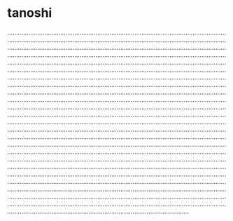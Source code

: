 # tanoshi

.......................................................................................................................................................................................................................................................................................................................................................................................................................................................................................................................................................................................................................................................................................................................................................................................................................................................................................................................................................................................................................................................................................................................................................................................................................................................................................................................................................................................................................................................................................................................................................................................................................................................................................................................................................................................................................................................................................................................................................................................................................................................................................................................................................................................................................................................................................................................................................................................................................................................................................................................................................................................................................................................................................................................................................................................................................................................................................................................................................................................................................................................................................................................................................................................................